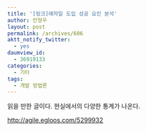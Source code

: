 ```yaml
---
title: '[링크]애자일 도입 성공 요인 분석'
author: 안형우
layout: post
permalink: /archives/606
aktt_notify_twitter:
  - yes
daumview_id:
  - 36919133
categories:
  - 기타
tags:
  - 개발 방법론
---
```

읽을 만한 글이다. 현실에서의 다양한 통계가 나온다.

  
<U><FONT color=#810081><http://agile.egloos.com/5299932></FONT></U>